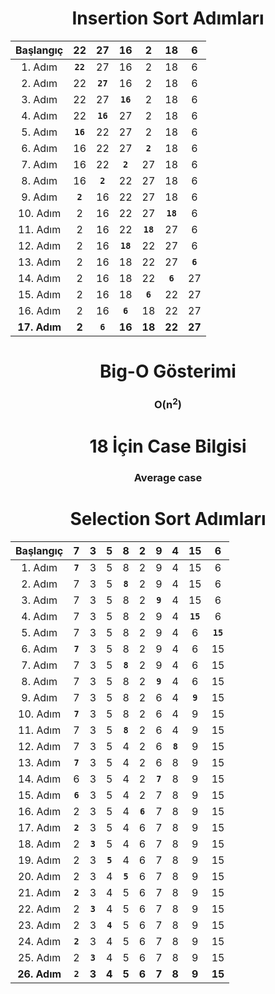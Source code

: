 <div align="center">
<h1>Insertion Sort Adımları</h1>

| Başlangıç | 22 | 27 | 16 | 2 | 18 | 6 |
|:---------:|:--:|:--:|:--:|:-:|:--:|:-:|                  
| 1. Adım  | **`22`** | 27 | 16 | 2 | 18 | 6 |               
| 2. Adım  | 22 | **`27`** | 16 | 2 | 18 | 6 |
| 3. Adım  | 22 | 27 | **`16`** | 2 | 18 | 6 |
| 4. Adım  | 22 | **`16`** | 27 | 2 | 18 | 6 |
| 5. Adım  | **`16`** | 22 | 27 | 2 | 18 | 6 |
| 6. Adım  | 16 | 22 | 27 | **`2`** | 18 | 6 |
| 7. Adım  | 16 | 22 | **`2`** | 27 | 18 | 6 |
| 8. Adım  | 16 | **`2`** | 22 | 27 | 18 | 6 |
| 9. Adım  | **`2`** | 16 | 22 | 27 | 18 | 6 |
| 10. Adım | 2 | 16 | 22 | 27 | **`18`** | 6 |
| 11. Adım | 2 | 16 | 22 | **`18`** | 27 | 6 |
| 12. Adım | 2 | 16 | **`18`** | 22 | 27 | 6 |
| 13. Adım | 2 | 16 | 18 | 22 | 27 | **`6`** |
| 14. Adım | 2 | 16 | 18 | 22 | **`6`** | 27 |
| 15. Adım | 2 | 16 | 18 | **`6`** | 22 | 27 |
| 16. Adım | 2 | 16 | **`6`** | 18 | 22 | 27 |
| **17. Adım** | **2** | **`6`** | **16** | **18** | **22** | **27** |

<h1>Big-O Gösterimi</h1>
<h3>O(n<sup>2</sup>)</h3>

<h1>18 İçin Case Bilgisi</h1>
<h3>Average case</h3>

<h1>Selection Sort Adımları</h1>

| Başlangıç | 7 | 3 | 5 | 8 | 2 | 9 | 4 | 15 | 6 |
|:---------:|:--:|:--:|:--:|:-:|:--:|:-:|:--:|:-:|:--:|                
| 1. Adım  | **`7`** | 3 | 5 | 8 | 2 | 9 | 4 | 15 | 6 |              
| 2. Adım  | 7 | 3 | 5 | **`8`** | 2 | 9 | 4 | 15 | 6 |  
| 3. Adım  | 7 | 3 | 5 | 8 | 2 | **`9`** | 4 | 15 | 6 | 
| 4. Adım  | 7 | 3 | 5 | 8 | 2 | 9 | 4 | **`15`** | 6 |
| 5. Adım  | 7 | 3 | 5 | 8 | 2 | 9 | 4 | 6 | **`15`** |
| 6. Adım  | **`7`** | 3 | 5 | 8 | 2 | 9 | 4 | 6 | 15 |              
| 7. Adım  | 7 | 3 | 5 | **`8`** | 2 | 9 | 4 | 6 | 15 |  
| 8. Adım  | 7 | 3 | 5 | 8 | 2 | **`9`** | 4 | 6 | 15 | 
| 9. Adım  | 7 | 3 | 5 | 8 | 2 | 6 | 4 | **`9`** | 15 |
| 10. Adım | **`7`** | 3 | 5 | 8 | 2 | 6 | 4 | 9 | 15 |           
| 11. Adım | 7 | 3 | 5 | **`8`** | 2 | 6 | 4 | 9 | 15 |
| 12. Adım | 7 | 3 | 5 | 4 | 2 | 6 | **`8`** | 9 | 15 |
| 13. Adım | **`7`** | 3 | 5 | 4 | 2 | 6 | 8 | 9 | 15 |
| 14. Adım | 6 | 3 | 5 | 4 | 2 | **`7`** | 8 | 9 | 15 |
| 15. Adım | **`6`** | 3 | 5 | 4 | 2 | 7 | 8 | 9 | 15 |
| 16. Adım | 2 | 3 | 5 | 4 | **`6`** | 7 | 8 | 9 | 15 |
| 17. Adım | **`2`** | 3 | 5 | 4 | 6 | 7 | 8 | 9 | 15 |
| 18. Adım | 2 | **`3`** | 5 | 4 | 6 | 7 | 8 | 9 | 15 |
| 19. Adım | 2 | 3 | **`5`** | 4 | 6 | 7 | 8 | 9 | 15 |
| 20. Adım | 2 | 3 | 4 | **`5`** | 6 | 7 | 8 | 9 | 15 |
| 21. Adım | **`2`** | 3 | 4 | 5 | 6 | 7 | 8 | 9 | 15 |
| 22. Adım | 2 | **`3`** | 4 | 5 | 6 | 7 | 8 | 9 | 15 |
| 23. Adım | 2 | 3 | **`4`** | 5 | 6 | 7 | 8 | 9 | 15 |
| 24. Adım | **`2`** | 3 | 4 | 5 | 6 | 7 | 8 | 9 | 15 |
| 25. Adım | 2 | **`3`** | 4 | 5 | 6 | 7 | 8 | 9 | 15 |
| **26. Adım** | **`2`** | **3** | **4** | **5** | **6** | **7** | **8** | **9** | **15** |
</div>
